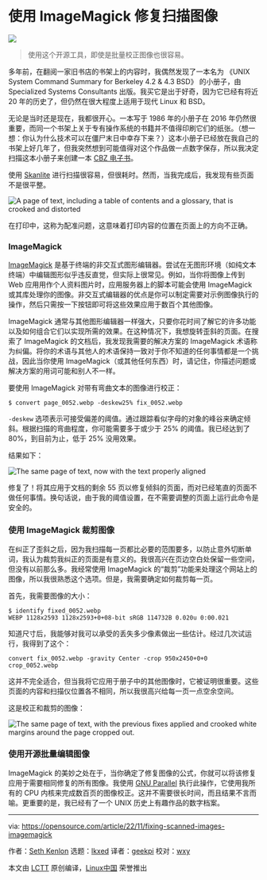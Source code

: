 [#]: subject: "Fix scanned images with ImageMagick"
[#]: via: "https://opensource.com/article/22/11/fixing-scanned-images-imagemagick"
[#]: author: "Seth Kenlon https://opensource.com/users/seth"
[#]: collector: "lkxed"
[#]: translator: "geekpi"
[#]: reviewer: "wxy"
[#]: publisher: "wxy"
[#]: url: "https://linux.cn/article-15268-1.html"

使用 ImageMagick 修复扫描图像
======

![](https://img.linux.net.cn/data/attachment/album/202211/19/155829valiu5lulmhuuhiz.jpg)

> 使用这个开源工具，即使是批量校正图像也很容易。

多年前，在翻阅一家旧书店的书架上的内容时，我偶然发现了一本名为 《UNIX System Command Summary for Berkeley 4.2 & 4.3 BSD》 的小册子，由 Specialized Systems Consultants 出版。我买它是出于好奇，因为它已经有将近 20 年的历史了，但仍然在很大程度上适用于现代 Linux 和 BSD。

无论是当时还是现在，我都很开心。一本写于 1986 年的小册子在 2016 年仍然很重要，而同一个书架上关于专有操作系统的书籍并不值得印刷它们的纸张。（想一想：你认为什么技术可以在僵尸末日中幸存下来？）这本小册子已经放在我自己的书架上好几年了，但我突然想到可能值得对这个作品做一点数字保存，所以我决定扫描这本小册子来创建一本 [CBZ 电子书][1]。

使用 [Skanlite][2] 进行扫描很容易，但很耗时。然而，当我完成后，我发现有些页面不是很平整。

![A page of text, including a table of contents and a glossary, that is crooked and distorted][3]

在打印中，这称为配准问题，这意味着打印内容的位置在页面上的方向不正确。

### ImageMagick

[ImageMagick][4] 是基于终端的非交互式图形编辑器。尝试在无图形环境（如纯文本终端）中编辑图形似乎违反直觉，但实际上很常见。例如，当你将图像上传到 Web 应用用作个人资料图片时，应用服务器上的脚本可能会使用 ImageMagick 或其库处理你的图像。非交互式编辑器的优点是你可以制定需要对示例图像执行的操作，然后只需按一下按钮即可将这些效果应用于数百个其他图像。

ImageMagick 通常与其他图形编辑器一样强大，只要你花时间了解它的许多功能以及如何组合它们以实现所需的效果。在这种情况下，我想旋转歪斜的页面。在搜索了 ImageMagick 的文档后，我发现我需要的解决方案的 ImageMagick 术语称为纠偏。将你的术语与其他人的术语保持一致对于你不知道的任何事情都是一个挑战，因此当你使用 ImageMagick（或其他任何东西）时，请记住，你描述问题或解决方案的用词可能和别人不一样。

要使用 ImageMagick 对带有弯曲文本的图像进行校正：

```
$ convert page_0052.webp -deskew25% fix_0052.webp
```

`-deskew` 选项表示可接受偏差的阈值。通过跟踪看似字母的对象的峰谷来确定倾斜。根据扫描的弯曲程度，你可能需要多于或少于 25% 的阈值。我已经达到了 80%，到目前为止，低于 25% 没用效果。

结果如下：

![The same page of text, now with the text properly aligned][5]

修复了！将其应用于文档的剩余 55 页以修复倾斜的页面，而对已经笔直的页面不做任何事情。换句话说，由于我的阈值设置，在不需要调整的页面上运行此命令是安全的。

### 使用 ImageMagick 裁剪图像

在纠正了歪斜之后，因为我扫描每一页都比必要的范围要多，以防止意外切断单词，我认为裁剪我纠正的页面是有意义的。我很高兴在页边空白处保留一些空间，但没有以前那么多。我经常使用 ImageMagick 的“裁剪”功能来处理这个网站上的图像，所以我很熟悉这个选项。但是，我需要确定如何裁剪每一页。

首先，我需要图像的大小：

```
$ identify fixed_0052.webp
WEBP 1128x2593 1128x2593+0+08-bit sRGB 114732B 0.020u 0:00.021
```

知道尺寸后，我能够对我可以承受的丢失多少像素做出一些估计。经过几次试运行，我得到了这个：

```
convert fix_0052.webp -gravity Center -crop 950x2450+0+0 crop_0052.webp
```

这并不完全适合，但当我将它应用于册子中的其他图像时，它被证明很重要。这些页面的内容和扫描仪位置各不相同，所以我很高兴给每一页一点空余空间。

这是校正和裁剪的图像：

![The same page of text, with the previous fixes applied and crooked white margins around the page cropped out.][6]

### 使用开源批量编辑图像

ImageMagick 的美妙之处在于，当你确定了修复图像的公式，你就可以将该修复应用于需要相同修复的所有图像。我使用 [GNU Parallel][7] 执行此操作，它使用我所有的 CPU 内核来完成数百页的图像校正。这并不需要很长时间，而且结果不言而喻。更重要的是，我已经有了一个 UNIX 历史上有趣作品的数字档案。

--------------------------------------------------------------------------------

via: https://opensource.com/article/22/11/fixing-scanned-images-imagemagick

作者：[Seth Kenlon][a]
选题：[lkxed][b]
译者：[geekpi](https://github.com/geekpi)
校对：[wxy](https://github.com/wxy)

本文由 [LCTT](https://github.com/LCTT/TranslateProject) 原创编译，[Linux中国](https://linux.cn/) 荣誉推出

[a]: https://opensource.com/users/seth
[b]: https://github.com/lkxed
[1]: https://opensource.com/article/19/3/comic-book-archive-djvu
[2]: https://opensource.com/article/22/2/scan-documents-skanlite-linux-kde
[3]: https://opensource.com/sites/default/files/2022-10/imagemagick-crook_1.png
[4]: https://opensource.com/article/17/8/imagemagick
[5]: https://opensource.com/sites/default/files/2022-10/imagemagick-deskew-fix.png
[6]: https://opensource.com/sites/default/files/2022-10/imagemagick-deskew-crop.png
[7]: http://LINK-TO-SETH-GNU-PARALLEL-REDHAT.COM/SYSADMIN
